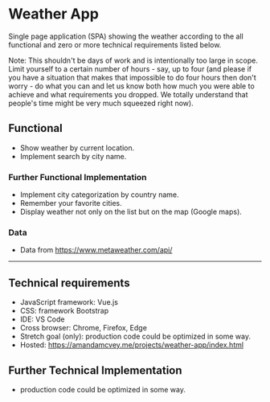 # Weather App

Single page application (SPA) showing the weather according to the all functional and zero or more technical requirements listed below.

Note: This shouldn't be days of work and is intentionally too large in scope. Limit yourself to a certain number of hours - say, up to four (and please if you have a situation that makes that impossible to do four hours then don't worry - do what you can and let us know both how much you were able to achieve and what requirements you dropped. We totally understand that people's time might be very much squeezed right now).

## Functional

- Show weather by current location.
- Implement search by city name.

### Further Functional Implementation

- Implement city categorization by country name.
- Remember your favorite cities.
- Display weather not only on the list but on the map (Google maps).

### Data

- Data from <https://www.metaweather.com/api/>

---

## Technical requirements

- JavaScript framework: Vue.js
- CSS: framework Bootstrap
- IDE: VS Code
- Cross browser: Chrome, Firefox, Edge
- Stretch goal (only): production code could be optimized in some way.
- Hosted: https://amandamcvey.me/projects/weather-app/index.html

## Further Technical Implementation

- production code could be optimized in some way.
